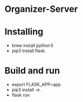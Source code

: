 # Organizer-Server

# Installing
- brew install python3
- pip3 install flask

# Build and run
- export FLASK_APP=app
- pip3 install -e .
- flask run
